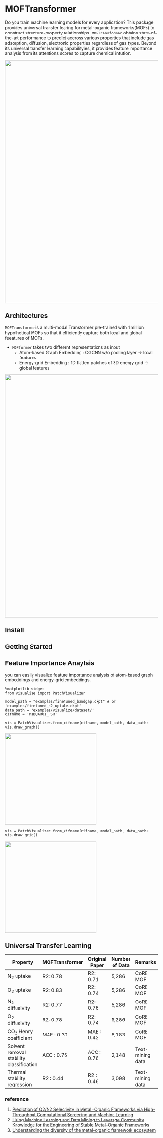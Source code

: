 # MOFTransformer

 Do you train machine learning models for every application? This package provides universal transfer learing for metal-organic frameworks(MOFs) to construct structure-property relationships. `MOFTransformer` obtains state-of-the-art performance to predict accross various properties that include gas adsorption, diffusion, electronic properties regardless of gas types. Beyond its universal transfer learning capabilityies, it provides feature importance analysis from its attentions scores to capture chemical intution.
<p align="center">
  <img src="https://github.com/hspark1212/MOFTransformer/blob/modify_readme/docs/source/assets/fig1.jpg" width=800>
</p>

## Architectures
`MOFTransformer`is a multi-modal Transformer pre-trained with 1 million hypothetical MOFs so that it efficiently capture both local and global feeatures of MOFs.

- `MOFformer` takes two different representations as input
  - Atom-based Graph Embedding : CGCNN w/o pooling layer -> local features
  - Energy-grid Embedding : 1D flatten patches of 3D energy grid -> global features
<p align="center">
  <img src="https://github.com/hspark1212/MOFTransformer/blob/modify_readme/docs/source/assets/fig2.jpg" width=800>
</p>

## Install

## Getting Started

## Feature Importance Anaylsis
you can easily visualize feature importance analysis of atom-based graph embeddings and energy-grid embeddings.
```
%matplotlib widget
from visualize import PatchVisualizer

model_path = "examples/finetuned_bandgap.ckpt" # or 'examples/finetuned_h2_uptake.ckpt'
data_path = 'examples/visualize/dataset/'
cifname = 'MIBQAR01_FSR'

vis = PatchVisualizer.from_cifname(cifname, model_path, data_path)
vis.draw_graph()
```
<img src="https://github.com/hspark1212/MOFTransformer/blob/modify_readme/docs/source/getting_started/assets/1.gif" width="300">

```
vis = PatchVisualizer.from_cifname(cifname, model_path, data_path)
vis.draw_grid()
```
<img src="https://github.com/hspark1212/MOFTransformer/blob/modify_readme/docs/source/getting_started/assets/3.gif" width="300">

## Universal Transfer Learning
| Property                                 | MOFTransformer | Original Paper | Number of Data | Remarks          | Reference |
|------------------------------------------|----------------|----------------|----------------|------------------|-----------|
|N<sub>2</sub> uptake                     | R2: 0.78       | R2: 0.71       | 5,286          | CoRE MOF         | 1         |
|O<sub>2</sub> uptake                     | R2: 0.83       | R2: 0.74       | 5,286          | CoRE MOF         | 1         |
|N<sub>2</sub> diffusivity                | R2: 0.77       | R2: 0.76       | 5,286          | CoRE MOF         | 1         |
|O<sub>2</sub> diffusivity                | R2: 0.78       | R2: 0.74       | 5,286          | CoRE MOF         | 1         |
|CO<sub>2</sub> Henry coefficient         | MAE : 0.30     | MAE : 0.42     | 8,183          | CoRE MOF         | 2         |
|Solvent removal stability classification | ACC : 0.76     | ACC : 0.76     | 2,148          | Text-mining data | 3         |
|Thermal stability regression             | R2 : 0.44      | R2 : 0.46      | 3,098          | Text-mining data | 3         |
### reference
1. [Prediction of O2/N2 Selectivity in Metal−Organic Frameworks via High-Throughput Computational Screening and Machine Learning](https://pubs.acs.org/doi/abs/10.1021/acsami.1c18521)
2. [Using Machine Learning and Data Mining to Leverage Community Knowledge for the Engineering of Stable Metal–Organic Frameworks](https://pubs.acs.org/doi/10.1021/jacs.1c07217)
3. [Understanding the diversity of the metal-organic framework ecosystem](https://www.nature.com/articles/s41467-020-17755-8)
